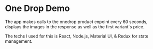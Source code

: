 # One Drop Demo

The app makes calls to the onedrop product enpoint every 60 seconds, displays the images in the response as well as the first variant's price. 

The techs I used for this is React, Node.js, Material UI, & Redux for state management.
